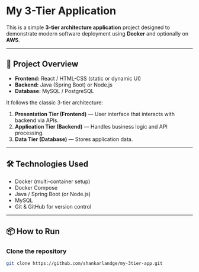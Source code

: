# My 3-Tier Application

This is a simple **3-tier architecture application** project designed to demonstrate modern software deployment using **Docker** and optionally on **AWS**.

---

## 🚀 Project Overview

- **Frontend:** React / HTML-CSS (static or dynamic UI)
- **Backend:** Java (Spring Boot) or Node.js
- **Database:** MySQL / PostgreSQL

It follows the classic 3-tier architecture:

1. **Presentation Tier (Frontend)** — User interface that interacts with backend via APIs.
2. **Application Tier (Backend)** — Handles business logic and API processing.
3. **Data Tier (Database)** — Stores application data.

---

## 🛠 Technologies Used

- Docker (multi-container setup)
- Docker Compose
- Java / Spring Boot (or Node.js)
- MySQL
- Git & GitHub for version control

---

## 📦 How to Run

### Clone the repository
```bash
git clone https://github.com/shankarlandge/my-3tier-app.git
